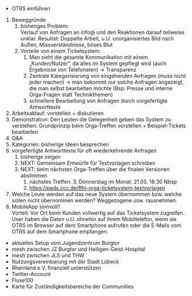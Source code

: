 * OTRS einführen
 1. Beweggründe
     1. bisheriges Problem:<br>
        Verlauf von Anfragen an info@ und den Reaktionen darauf teilweise unklar. Resultat: Doppelte Arbeit, u.U. unorganisiertes Bild nach Außen, Missverständnisse, böses Blut
     2. Vorteile von einem Ticketsystem:
         1. Man sieht die gesamte Kommunikation mit einem „Kunden/Nutzer“, da alles im System gepflegt wird (auch Ergebnisse von Telefonaten) → Transparenz
         2. Zentrale Kategorisierung von eingehenden Anfragen (muss nicht jeder machen) → man bekommt nur solche Anfragen angezeigt, die man selbst bearbeiten möchte (Bsp: Presse und interne Orga-Fragen statt Technikthemen)
         3. schnellere Bearbeitung von Anfragen durch vorgefertigte Antworttexte
 2. Arbeitsablauf: vorstellen + diskutieren
 3. Demonstration: Den Leuten die Gelegenheit geben das System zu verstehen: Grundprinzip beim Orga-Treffen vorstellen + Beispiel-Tickets bearbeiten
 4. Q&A
 5. Kategorien: bisherige Ideen besprechen
 6. vorgefertigte Antworttexte für oft wiederkehrende Anfragen
      1. bisherige zeigen
      2. NEXT: Gemeinsam Entwürfe für Textvorlagen schreiben
      3. NEXT: beim nächsten Orga-Treffen über die finalen Versionen abstimmen
         1. nächstes Treffen: 3. Donnerstag im Monat: 21.05. 18:30 Nbsp
         2. https://pads.ccc.de/ffhl-orga-ticketsystem-textvorlagen
 7. Welche Leute werden auf das neue System übernommen bzw. welche sollen nicht übernommen werden? Weggezogene usw. rausnehmen.
 8. MobileApp sinnvoll?<br>
 Vorteil: Vor Ort beim Kunden vollwertig auf das Ticketsystem zugreifen. User haben die Daten u.U. ohnehin auf ihrem Mobiltelefon, wenn sie OTRS im Browser auf dem Smartphone aufrufen oder die E-Mails vom OTRS auf dem Smartphone empfangen.

* aktuelles Setup vom Jugendzentrum Burgtor
* mesh zwischen JZ Burgtor und Heiligen-Geist-Hospital
* mesh zwischen JLS und THW
* Nutzungsvereinbarung mit der Stadt Lübeck
* Rheinland e.V. finanziell unterstützen
* Twitter-Account
* Fluse100
* Karte für Zuständigkeitsbereiche der Communities

